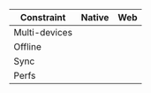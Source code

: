 
<table>
    <thead>
        <tr>
            <th>Constraint</th>
            <th >Native</th>
            <th>Web</th>
        </tr>
    </thead>
    <tbody>
        <tr>
            <td>Multi-devices</td>
            <td ><i class="mdi mdi-close" /></td>
            <td><i class="mdi mdi-check turquoise" /></td>
        </tr>
        <tr>
            <td>Offline</td>
            <td ><i class="mdi mdi-check turquoise" /></td>
            <td><i class="mdi mdi-checkbox-marked-circle-outline emerald" /></td>
        </tr>
        <tr>
            <td>Sync</td>
            <td ><i class="mdi mdi-check turquoise" /></td>
            <td><i class="mdi mdi-checkbox-marked-circle-outline emerald" /></td>
        </tr>
        <tr>
            <td>Perfs</td>
            <td ><i class="mdi mdi-check turquoise" /></td>
            <td><i class="mdi mdi-checkbox-marked-circle-outline emerald" /></td>
        </tr>
    </tbody>
</table>